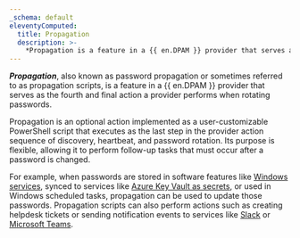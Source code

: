 ```yaml
---
_schema: default
eleventyComputed:
  title: Propagation
  description: >-
    *Propagation is a feature in a {{ en.DPAM }} provider that serves as the fourth and final action a provider performs when rotating passwords.
---
```

***Propagation***, also known as password propagation or sometimes referred to as propagation scripts, is a feature in a {{ en.DPAM }} provider that serves as the fourth and final action a provider performs when rotating passwords.

Propagation is an optional action implemented as a user-customizable PowerShell script that executes as the last step in the provider action sequence of discovery, heartbeat, and password rotation. Its purpose is flexible, allowing it to perform follow-up tasks that must occur after a password is changed.

For example, when passwords are stored in software features like [Windows services](https://github.com/Devolutions/PAM-Providers/tree/master/Propagation-Scripts/windows_service), synced to services like [Azure Key Vault as secrets](https://github.com/Devolutions/PAM-Providers/tree/master/Propagation-Scripts/azure_key_vault), or used in Windows scheduled tasks, propagation can be used to update those passwords. Propagation scripts can also perform actions such as creating helpdesk tickets or sending notification events to services like [Slack](https://github.com/Devolutions/PAM-Providers/tree/master/Propagation-Scripts/slack_message) or [Microsoft Teams](https://github.com/Devolutions/PAM-Providers/tree/master/Propagation-Scripts/teams_message).